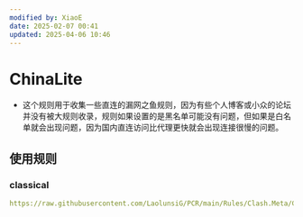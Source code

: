 ```yaml
---
modified by: XiaoE
date: 2025-02-07 00:41
updated: 2025-04-06 10:46
---
```

# ChinaLite
- 这个规则用于收集一些直连的漏网之鱼规则，因为有些个人博客或小众的论坛并没有被大规则收录，规则如果设置的是黑名单可能没有问题，但如果是白名单就会出现问题，因为国内直连访问比代理更快就会出现连接很慢的问题。

## 使用规则

### classical
```yaml
https://raw.githubusercontent.com/LaolunsiG/PCR/main/Rules/Clash.Meta/ChinaLite/ChinaLite-Classical.yaml
```